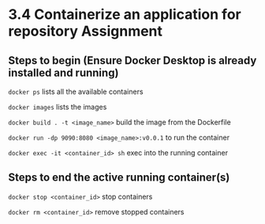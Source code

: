 # 3.4 Containerize an application for repository Assignment

## Steps to begin (Ensure Docker Desktop is already installed and running)

`docker ps` lists all the available containers

`docker images` lists the images

`docker build . -t <image_name>` build the image from the Dockerfile

`docker run -dp 9090:8080 <image_name>:v0.0.1` to run the container

`docker exec -it <container_id> sh` exec into the running container

## Steps to end the active running container(s)

`docker stop <container_id>` stop containers

`docker rm <container_id>` remove stopped containers